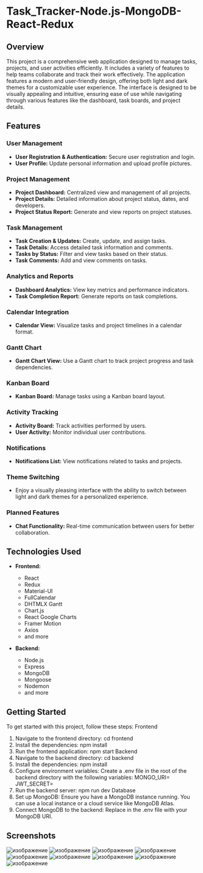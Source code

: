 # Task_Tracker-Node.js-MongoDB-React-Redux

## Overview

This project is a comprehensive web application designed to manage tasks, projects, and user activities efficiently. It includes a variety of features to help teams collaborate and track their work effectively. The application features a modern and user-friendly design, offering both light and dark themes for a customizable user experience. The interface is designed to be visually appealing and intuitive, ensuring ease of use while navigating through various features like the dashboard, task boards, and project details. 

## Features

### User Management
- **User Registration & Authentication:** Secure user registration and login.
- **User Profile:** Update personal information and upload profile pictures.

### Project Management
- **Project Dashboard:** Centralized view and management of all projects.
- **Project Details:** Detailed information about project status, dates, and developers.
- **Project Status Report:** Generate and view reports on project statuses.

### Task Management
- **Task Creation & Updates:** Create, update, and assign tasks.
- **Task Details:** Access detailed task information and comments.
- **Tasks by Status:** Filter and view tasks based on their status.
- **Task Comments:** Add and view comments on tasks.

### Analytics and Reports
- **Dashboard Analytics:** View key metrics and performance indicators.
- **Task Completion Report:** Generate reports on task completions.

### Calendar Integration
- **Calendar View:** Visualize tasks and project timelines in a calendar format.

### Gantt Chart
- **Gantt Chart View:** Use a Gantt chart to track project progress and task dependencies.

### Kanban Board
- **Kanban Board:** Manage tasks using a Kanban board layout.

### Activity Tracking
- **Activity Board:** Track activities performed by users.
- **User Activity:** Monitor individual user contributions.

### Notifications
- **Notifications List:** View notifications related to tasks and projects.

### Theme Switching
- Enjoy a visually pleasing interface with the ability to switch between light and dark themes for a personalized experience.

### Planned Features
- **Chat Functionality:** Real-time communication between users for better collaboration.

## Technologies Used

- **Frontend:**
  - React
  - Redux
  - Material-UI
  - FullCalendar
  - DHTMLX Gantt
  - Chart.js
  - React Google Charts
  - Framer Motion
  - Axios
  - and more

- **Backend:**
  - Node.js
  - Express
  - MongoDB
  - Mongoose
  - Nodemon
  - and more

## Getting Started

To get started with this project, follow these steps:
Frontend
1. Navigate to the frontend directory:
cd frontend
2. Install the dependencies:
npm install
3. Run the frontend application:
npm start
Backend
1. Navigate to the backend directory:
cd backend
2. Install the dependencies:
npm install
3. Configure environment variables: Create a .env file in the root of the backend directory with the following variables:
MONGO_URI=<your-mongodb-connection-string>
JWT_SECRET=<your-jwt-secret>
4. Run the backend server:
npm run dev
Database
1. Set up MongoDB: Ensure you have a MongoDB instance running. You can use a local instance or a cloud service like MongoDB Atlas.
2. Connect MongoDB to the backend: Replace <your-mongodb-connection-string> in the .env file with your MongoDB URI.

## Screenshots
![изображение](https://github.com/user-attachments/assets/1d6ebbf5-4fc5-4ea9-ba4e-ac6621d678a3)
![изображение](https://github.com/user-attachments/assets/817fbd3c-7447-4e7b-aea7-361e9df02211)
![изображение](https://github.com/user-attachments/assets/b6d7d314-071f-4ffa-a624-f33aaa4db168)
![изображение](https://github.com/user-attachments/assets/7d2b1dd3-fbd2-4916-a693-902c806fb53f)
![изображение](https://github.com/user-attachments/assets/bcb34643-1f14-4745-92cf-b709f589d858)
![изображение](https://github.com/user-attachments/assets/adbb82b8-514a-455f-9d99-ed0c9b14ef2a)
![изображение](https://github.com/user-attachments/assets/f37520e6-c786-49d8-86a5-614817c3403a)
![изображение](https://github.com/user-attachments/assets/1a7461cb-90c2-4aab-bca5-ff9ed89130c1)
![изображение](https://github.com/user-attachments/assets/391e9b2f-c344-4b00-bf7a-2a01e050e43b)











